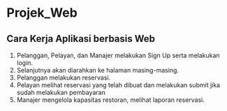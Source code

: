 # Projek_Web

## Cara Kerja Aplikasi berbasis Web
1. Pelanggan, Pelayan, dan Manajer melakukan Sign Up serta melakukan login.
2. Selanjutnya akan diarahkan ke halaman masing-masing.
3. Pelanggan melakukan reservasi.
4. Pelayan melihat reservasi yang telah dibuat dan melakukan submit jika sudah melakukan pembayaran
5. Manajer mengelola kapasitas restoran, melihat laporan reservasi.
